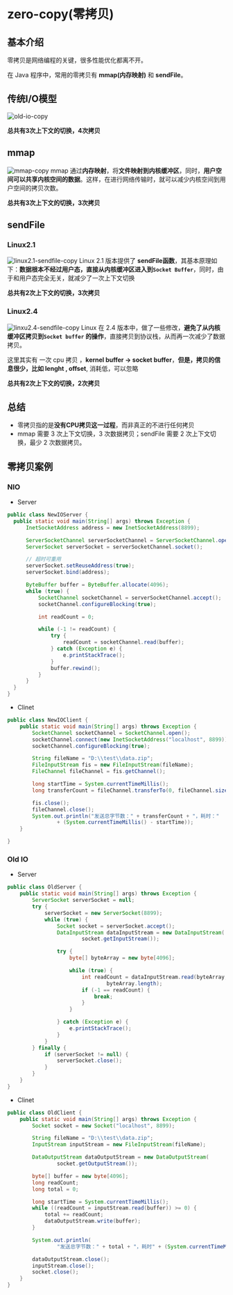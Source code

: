 # zero-copy(零拷贝)
## 基本介绍
零拷贝是网络编程的关键，很多性能优化都离不开。

在 Java 程序中，常用的零拷贝有 **mmap(内存映射)** 和 **sendFile**。

## 传统I/O模型
![old-io-copy](./assets/old-io-copy.png)

**总共有3次上下文的切换，4次拷贝**

## mmap
![mmap-copy](./assets/mmap-copy.png)
mmap 通过**内存映射**，将**文件映射到内核缓冲区**，同时，**用户空间可以共享内核空间的数据**。这样，在进行网络传输时，就可以减少内核空间到用户空间的拷贝次数。

**总共有3次上下文的切换，3次拷贝**

## sendFile
### Linux2.1
![linux2.1-sendfile-copy](./assets/linux2.1-sendfile-copy.png)
Linux 2.1 版本提供了 **sendFile函数**，其基本原理如下：**数据根本不经过用户态，直接从内核缓冲区进入到`Socket Buffer`**，同时，由于和用户态完全无关，就减少了一次上下文切换

**总共有2次上下文的切换，3次拷贝**

### Linux2.4
![linxu2.4-sendfile-copy](./assets/linxu2.4-sendfile-copy.png)
Linux 在 2.4 版本中，做了一些修改，**避免了从内核缓冲区拷贝到`Socket buffer` 的操作**，直接拷贝到协议栈，从而再一次减少了数据拷贝。

这里其实有 一次 cpu  拷贝 ，**kernel buffer -> socket buffer**，**但是，拷贝的信息很少，比如 lenght , offset**,  消耗低，可以忽略

**总共有2次上下文的切换，2次拷贝**

## 总结
* 零拷贝指的是**没有CPU拷贝这一过程**，而非真正的不进行任何拷贝
* mmap 需要 3 次上下文切换，3 次数据拷贝；sendFile 需要 2 次上下文切换，最少 2 次数据拷贝。

## 零拷贝案例
### NIO
* Server
```java
public class NewIOServer {
  public static void main(String[] args) throws Exception {
      InetSocketAddress address = new InetSocketAddress(8899);

      ServerSocketChannel serverSocketChannel = ServerSocketChannel.open();
      ServerSocket serverSocket = serverSocketChannel.socket();

      // 超时可重用
      serverSocket.setReuseAddress(true);
      serverSocket.bind(address);

      ByteBuffer buffer = ByteBuffer.allocate(4096);
      while (true) {
          SocketChannel socketChannel = serverSocketChannel.accept();
          socketChannel.configureBlocking(true);

          int readCount = 0;

          while (-1 != readCount) {
              try {
                  readCount = socketChannel.read(buffer);
              } catch (Exception e) {
                  e.printStackTrace();
              }
              buffer.rewind();
          }
      }
  }
}
```
* Clinet
```java
public class NewIOClient {
	public static void main(String[] args) throws Exception {
		SocketChannel socketChannel = SocketChannel.open();
		socketChannel.connect(new InetSocketAddress("localhost", 8899));
		socketChannel.configureBlocking(true);

		String fileName = "D:\\test\\data.zip";
		FileInputStream fis = new FileInputStream(fileName);
		FileChannel fileChannel = fis.getChannel();

		long startTime = System.currentTimeMillis();
		long transferCount = fileChannel.transferTo(0, fileChannel.size(), socketChannel);

		fis.close();
		fileChannel.close();
		System.out.println("发送总字节数：" + transferCount + "，耗时："
				+ (System.currentTimeMillis() - startTime));
	}

}
```

### Old IO
* Server
```java
public class OldServer {
	public static void main(String[] args) throws Exception {
		ServerSocket serverSocket = null;
		try {
			serverSocket = new ServerSocket(8899);
			while (true) {
				Socket socket = serverSocket.accept();
				DataInputStream dataInputStream = new DataInputStream(
						socket.getInputStream());

				try {
					byte[] byteArray = new byte[4096];

					while (true) {
						int readCount = dataInputStream.read(byteArray, 0,
								byteArray.length);
						if (-1 == readCount) {
							break;
						}
					}

				} catch (Exception e) {
					e.printStackTrace();
				}
			}
		} finally {
			if (serverSocket != null) {
				serverSocket.close();
			}
		}
	}
}
```

* Clinet
```java
public class OldClient {
	public static void main(String[] args) throws Exception {
		Socket socket = new Socket("localhost", 8899);

		String fileName = "D:\\test\\data.zip";
		InputStream inputStream = new FileInputStream(fileName);

		DataOutputStream dataOutputStream = new DataOutputStream(
				socket.getOutputStream());

		byte[] buffer = new byte[4096];
		long readCount;
		long total = 0;

		long startTime = System.currentTimeMillis();
		while ((readCount = inputStream.read(buffer)) >= 0) {
			total += readCount;
			dataOutputStream.write(buffer);
		}

		System.out.println(
				"发送总字节数：" + total + "，耗时" + (System.currentTimeMillis() - startTime));

		dataOutputStream.close();
		inputStream.close();
		socket.close();
	}
}
```
